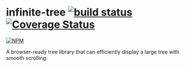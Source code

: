 # infinite-tree [![build status](https://travis-ci.org/cheton/infinite-tree.svg?branch=master)](https://travis-ci.org/cheton/infinite-tree) [![Coverage Status](https://coveralls.io/repos/cheton/infinite-tree/badge.svg)](https://coveralls.io/r/cheton/infinite-tree)
[![NPM](https://nodei.co/npm/infinite-tree.png?downloads=true&stars=true)](https://nodei.co/npm/infinite-tree/)

A browser-ready tree library that can efficiently display a large tree with smooth scrolling.
